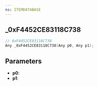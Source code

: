```yaml
---
ns: ITEMDATABASE
---
```

## _0xF4452CE83118C738

```c
// 0xF4452CE83118C738
Any _0xF4452CE83118C738(Any p0, Any p1);
```

## Parameters
* **p0**:
* **p1**:
